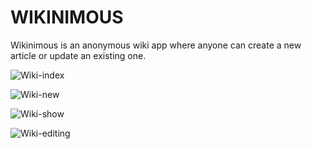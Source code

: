 # WIKINIMOUS
Wikinimous is an anonymous wiki app where anyone can create a new article or update an existing one.

![Wiki-index](https://user-images.githubusercontent.com/100665876/212793384-0783619d-c233-4c30-90a6-7e420d84b04f.jpeg)

![Wiki-new](https://user-images.githubusercontent.com/100665876/212793431-29148076-525b-4c2c-9f5c-e27fd5bf370c.jpeg)

![Wiki-show](https://user-images.githubusercontent.com/100665876/212793465-00f5351b-4d0e-4df5-8daa-429f7aedcb3c.jpeg)

![Wiki-editing](https://user-images.githubusercontent.com/100665876/212793503-f7dcbb79-73d7-4549-a104-4176fe997d6a.jpeg)
